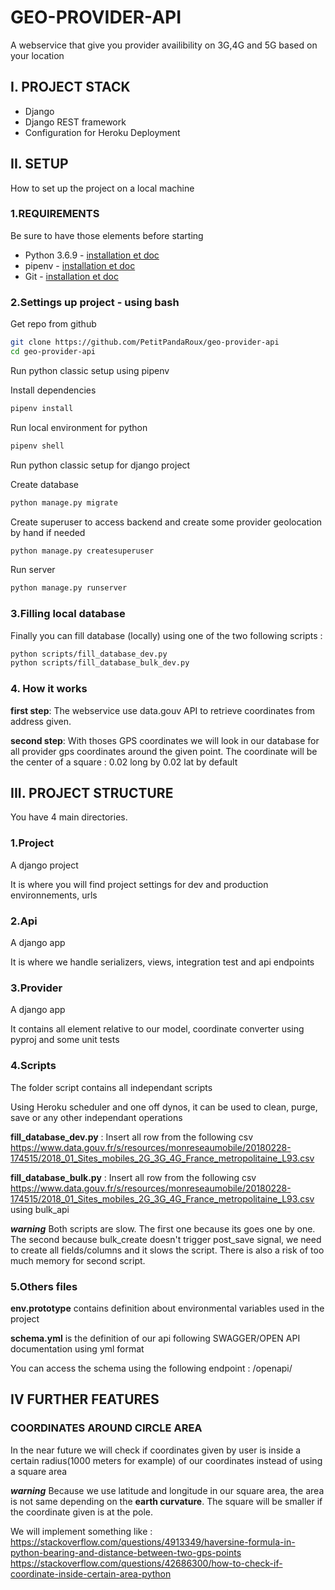 # GEO-PROVIDER-API

A webservice that give you provider availibility on 3G,4G and 5G based on your location

## I. PROJECT STACK

- Django
- Django REST framework
- Configuration for Heroku Deployment

## II. SETUP

How to set up the project on a local machine

### 1.REQUIREMENTS

Be sure to have those elements before starting

- Python 3.6.9 - [installation et doc](https://wiki.python.org/moin/BeginnersGuide)
- pipenv - [installation et doc](https://virtualenv.pypa.io/en/latest/)
- Git - [installation et doc](https://git-scm.com/book/en/v2/Getting-Started-Installing-Git)

### 2.Settings up project - using bash

Get repo from github

```bash
git clone https://github.com/PetitPandaRoux/geo-provider-api
cd geo-provider-api
```

Run python classic setup using pipenv

Install dependencies

```bash
pipenv install
```

Run local environment for python

```bash
pipenv shell
```

Run python classic setup for django project

Create database

```bash
python manage.py migrate
```

Create superuser to access backend and create some provider geolocation by hand if needed

```bash
python manage.py createsuperuser
```

Run server

```bash
python manage.py runserver
```

### 3.Filling local database

Finally you can fill database (locally) using one of the two following scripts :

```bash
python scripts/fill_database_dev.py
python scripts/fill_database_bulk_dev.py
```

### 4. How it works

**first step**: The webservice use data.gouv API to retrieve coordinates from address given.

**second step**: With thoses GPS coordinates we will look in our database for all provider gps coordinates around the given point. The coordinate will be the center of a square : 0.02 long by 0.02 lat by default

## III. PROJECT STRUCTURE

You have 4 main directories.

### 1.Project

A django project

It is where you will find project settings for dev and production environnements, urls

### 2.Api

A django app

It is where we handle serializers, views, integration test and api endpoints

### 3.Provider

A django app

It contains all element relative to our model, coordinate converter using pyproj and some unit tests

### 4.Scripts

The folder script contains all independant scripts

Using Heroku scheduler and one off dynos, it can be used to clean, purge, save or any other independant operations

**fill_database_dev.py** : Insert all row from the following csv https://www.data.gouv.fr/s/resources/monreseaumobile/20180228-174515/2018_01_Sites_mobiles_2G_3G_4G_France_metropolitaine_L93.csv

**fill_database_bulk.py** : Insert all row from the following csv https://www.data.gouv.fr/s/resources/monreseaumobile/20180228-174515/2018_01_Sites_mobiles_2G_3G_4G_France_metropolitaine_L93.csv using bulk_api

***warning*** Both scripts are slow. The first one because its goes one by one. The second because bulk_create doesn't trigger post_save signal, we need to create all fields/columns and it slows the script. There is also a risk of too much memory for second script.

### 5.Others files

**env.prototype** contains definition about environmental variables used in the project

**schema.yml** is the definition of our api following SWAGGER/OPEN API documentation using yml format

You can access the schema using the following endpoint : /openapi/

## IV FURTHER FEATURES

### COORDINATES AROUND CIRCLE AREA

In the near future we will check if coordinates given by user is inside a certain radius(1000 meters for example) of our coordinates instead of using a square area

***warning*** Because we use latitude and longitude in our square area, the area is not same depending on the **earth curvature**. The square will be smaller if the coordinate given is at the pole.

We will implement something like :
https://stackoverflow.com/questions/4913349/haversine-formula-in-python-bearing-and-distance-between-two-gps-points
https://stackoverflow.com/questions/42686300/how-to-check-if-coordinate-inside-certain-area-python

